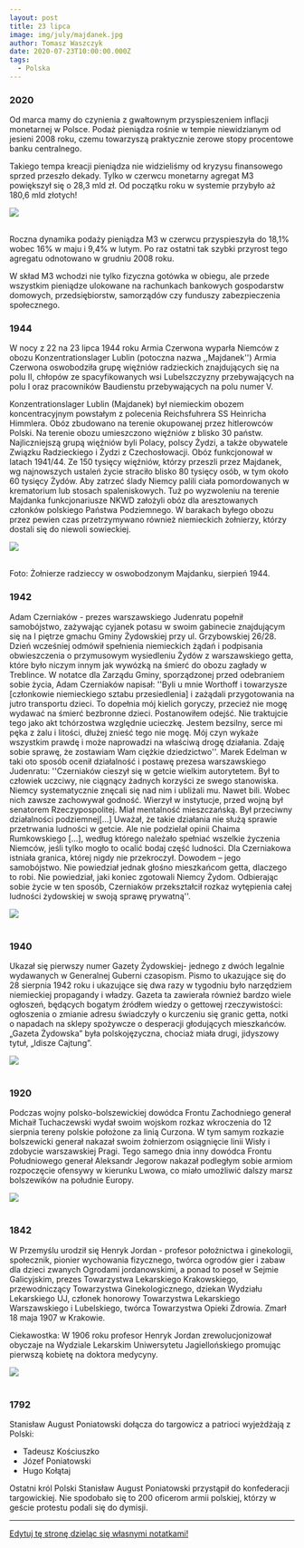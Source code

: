 ```yaml
---
layout: post
title: 23 lipca
image: img/july/majdanek.jpg
author: Tomasz Waszczyk
date: 2020-07-23T10:00:00.000Z
tags:
  - Polska
---
```


### 2020

Od marca mamy do czynienia z gwałtownym przyspieszeniem inflacji monetarnej w Polsce. Podaż pieniądza rośnie w tempie niewidzianym od jesieni 2008 roku, czemu towarzyszą praktycznie zerowe stopy procentowe banku centralnego.

Takiego tempa kreacji pieniądza nie widzieliśmy od kryzysu finansowego sprzed przeszło dekady. Tylko w czerwcu monetarny agregat M3 powiększył się o 28,3 mld zł. Od początku roku w systemie przybyło aż 180,6 mld złotych!

<img src="./img/july/podaz.png"><br><br>

Roczna dynamika podaży pieniądza M3 w czerwcu przyspieszyła do 18,1% wobec 16% w maju i 9,4% w lutym. Po raz ostatni tak szybki przyrost tego agregatu odnotowano w grudniu 2008 roku.

W skład M3 wchodzi nie tylko fizyczna gotówka w obiegu, ale przede wszystkim pieniądze ulokowane na rachunkach bankowych gospodarstw domowych, przedsiębiorstw, samorządów czy funduszy zabezpieczenia społecznego.

### 1944

W nocy z 22 na 23 lipca 1944 roku Armia Czerwona wyparła Niemców z obozu Konzentrationslager Lublin (potoczna nazwa ,,Majdanek'') Armia Czerwona oswobodziła grupę więźniów radzieckich znajdujących się na polu II, chłopów ze spacyfikowanych wsi Lubelszczyzny przebywających na polu I oraz pracowników Baudienstu przebywających na polu numer V.

Konzentrationslager Lublin (Majdanek) był niemieckim obozem koncentracyjnym powstałym z polecenia Reichsfuhrera SS Heinricha Himmlera. Obóz zbudowano na terenie okupowanej przez hitlerowców Polski. Na terenie obozu umieszczono więźniów z blisko 30 państw. Najliczniejszą grupą więźniów byli Polacy, polscy Żydzi, a także obywatele Związku Radzieckiego i Żydzi z Czechosłowacji. Obóz funkcjonował w latach 1941/44. Ze 150 tysięcy więźniów, którzy przeszli przez Majdanek, wg najnowszych ustaleń życie straciło blisko 80 tysięcy osób, w tym około 60 tysięcy Żydów. Aby zatrzeć ślady Niemcy palili ciała pomordowanych w krematorium lub stosach spaleniskowych. Tuż po wyzwoleniu na terenie Majdanka funkcjonariusze NKWD założyli obóz dla aresztowanych członków polskiego Państwa Podziemnego. W barakach byłego obozu przez pewien czas przetrzymywano również niemieckich żołnierzy, którzy dostali się do niewoli sowieckiej.

<img src="./img/july/majdanek.jpg"><br><br>

Foto: Żołnierze radzieccy w oswobodzonym Majdanku, sierpień 1944.

### 1942

Adam Czerniaków - prezes warszawskiego Judenratu popełnił samobójstwo, zażywając cyjanek potasu w swoim gabinecie znajdującym się na I piętrze gmachu Gminy Żydowskiej przy ul. Grzybowskiej 26/28. Dzień wcześniej odmówił spełnienia niemieckich żądań i podpisania obwieszczenia o przymusowym wysiedleniu Żydów z warszawskiego getta, które było niczym innym jak wywózką na śmierć do obozu zagłady w Treblince. W notatce dla Zarządu Gminy, sporządzonej przed odebraniem sobie życia, Adam Czerniaków napisał: ''Byli u mnie Worthoff i towarzysze [członkowie niemieckiego sztabu przesiedlenia] i zażądali przygotowania na jutro transportu dzieci. To dopełnia mój kielich goryczy, przecież nie mogę wydawać na śmierć bezbronne dzieci. Postanowiłem odejść. Nie traktujcie tego jako akt tchórzostwa względnie ucieczkę. Jestem bezsilny, serce mi pęka z żalu i litości, dłużej znieść tego nie mogę. Mój czyn wykaże wszystkim prawdę i może naprowadzi na właściwą drogę działania. Zdaję sobie sprawę, że zostawiam Wam ciężkie dziedzictwo''.
Marek Edelman w taki oto sposób ocenił działalność i postawę prezesa warszawskiego Judenratu: ''Czerniaków cieszył się w getcie wielkim autorytetem. Był to człowiek uczciwy, nie ciągnący żadnych korzyści ze swego stanowiska. Niemcy systematycznie znęcali się nad nim i ubliżali mu. Nawet bili. Wobec nich zawsze zachowywał godność. Wierzył w instytucje, przed wojną był senatorem Rzeczypospolitej. Miał mentalność mieszczańską. Był przeciwny działalności podziemnej[...] Uważał, że takie działania nie służą sprawie przetrwania ludności w getcie. Ale nie podzielał opinii Chaima Rumkowskiego [...], według którego należało spełniać wszelkie życzenia Niemców, jeśli tylko mogło to ocalić bodaj część ludności. Dla Czerniakowa istniała granica, której nigdy nie przekroczył. Dowodem – jego samobójstwo. Nie powiedział jednak głośno mieszkańcom getta, dlaczego to robi. Nie powiedział, jaki koniec zgotowali Niemcy Żydom. Odbierając sobie życie w ten sposób, Czerniaków przekształcił rozkaz wytępienia całej ludności żydowskiej w swoją sprawę prywatną''.

<img src="./img/july/czerniakow.jpg"><br><br>

### 1940

Ukazał się pierwszy numer Gazety Żydowskiej- jednego z dwóch legalnie wydawanych w Generalnej Guberni czasopism. Pismo to ukazujące się do 28 sierpnia 1942 roku i ukazujące się dwa razy w tygodniu było narzędziem niemieckiej propagandy i władzy.
Gazeta ta zawierała również bardzo wiele ogłoszeń, będących bogatym źródłem wiedzy o gettowej rzeczywistości: ogłoszenia
o zmianie adresu świadczyły o kurczeniu się granic getta, notki o napadach na sklepy spożywcze o desperacji głodujących mieszkańców. „Gazeta Żydowska” była polskojęzyczna, chociaż miała drugi, jidyszowy tytuł, „Idisze Cajtung”.

<img src="./img/july/jidisze.jpg"><br><br>

### 1920

Podczas wojny polsko-bolszewickiej dowódca Frontu Zachodniego generał Michaił Tuchaczewski wydał swoim wojskom rozkaz wkroczenia do 12 sierpnia tereny polskie położone za linią Curzona. W tym samym rozkazie bolszewicki generał nakazał swoim żołnierzom osiągnięcie linii Wisły i zdobycie warszawskiej Pragi.
Tego samego dnia inny dowódca Frontu Południowego generał Aleksandr Jegorow nakazał podległym sobie armiom rozpoczęcie ofensywy w kierunku Lwowa, co miało umożliwić dalszy marsz bolszewików na południe Europy.

<img src="./img/july/tuchaczewski2.jpg"><br><br>

### 1842

W Przemyślu urodził się Henryk Jordan - profesor położnictwa i ginekologii, społecznik, pionier wychowania fizycznego, twórca ogrodów gier i zabaw dla dzieci zwanych Ogrodami jordanowskimi, a ponad to poseł w Sejmie Galicyjskim, prezes Towarzystwa Lekarskiego Krakowskiego, przewodniczący Towarzystwa Ginekologicznego, dziekan Wydziału Lekarskiego UJ, członek honorowy Towarzystwa Lekarskiego Warszawskiego i Lubelskiego, twórca Towarzystwa Opieki Zdrowia. Zmarł 18 maja 1907 w Krakowie.

Ciekawostka: W 1906 roku profesor Henryk Jordan zrewolucjonizował obyczaje na Wydziale Lekarskim Uniwersytetu Jagiellońskiego promując pierwszą kobietę na doktora medycyny.

<img src="./img/july/jordan.jpg"><br><br>

### 1792

Stanisław August Poniatowski dołącza do targowicz a patrioci wyjeżdżają z Polski:

- Tadeusz Kościuszko
- Józef Poniatowski
- Hugo Kołątaj

Ostatni król Polski Stanisław August Poniatowski przystąpił do konfederacji targowickiej. Nie spodobało się to 200 oficerom armii polskiej, którzy w geście protestu podali się do dymisji.

---

<a href="https://github.com/TomaszWaszczyk/historia.waszczyk.com/edit/master/src/content/july-23.md" target="_blank">Edytuj tę stronę dzieląc się własnymi notatkami!</a>

